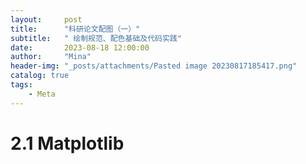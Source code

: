 ```yaml
---
layout:     post
title:      "科研论文配图（一）"
subtitle:   " 绘制规范、配色基础及代码实践"
date:       2023-08-18 12:00:00
author:     "Mina"
header-img: "_posts/attachments/Pasted image 20230817185417.png"
catalog: true
tags:
    - Meta
---
```



# 2.1 Matplotlib
